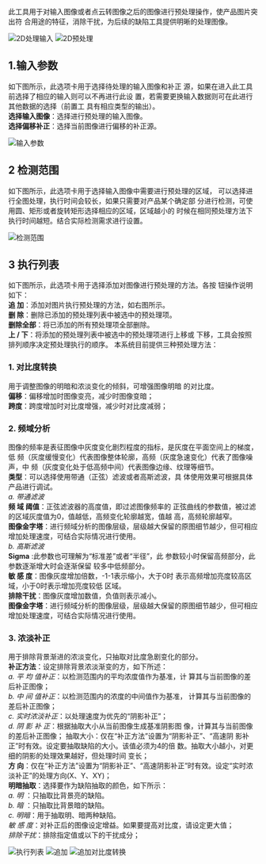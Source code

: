 
此工具用于对输入图像或者点云转图像之后的图像进行预处理操作，使产品图片突出符
合用途的特征，消除干扰，为后续的缺陷工具提供明晰的处理图像。

![2D处理输入](image-4.png)
![2D预处理](image-5.png)

## 1.输入参数 
如下图所示，此选项卡用于选择待处理的输入图像和补正
源，如果在进入此工具前选择了相应的输入则可以不再进行此设
置，若需要更换输入数据则可在此进行其他数据的选择（前置工
具有相应类型的输出）。<br> 
**选择输入图像**：选择进行预处理的输入图像。 <br> 
**选择偏移补正**：选择当前图像进行偏移的补正源。

![输入参数](image-6.png)

## 2 检测范围 
如下图所示，此选项卡用于选择输入图像中需要进行预处理的区域，
可以选择进行全图处理，执行时间会较长，如果只需要对产品某个确定部
分进行检测，可使用圆、矩形或者旋转矩形选择相应的区域，区域越小的
时候在相同预处理方法下执行时间越短。结合实际检测需求进行设置。

![检测范围](image-7.png)

## 3 执行列表 
如下图所示，此选项卡用于选择添加对图像进行预处理的方法。各按
钮操作说明如下： <br>
**追    加**：添加对图片执行预处理的方法，如右图所示。<br> 
**删    除**：删除已添加的预处理列表中被选中的预处理项。 <br>
**删除全部**：将已添加的所有预处理项全部删除。 <br>
**上  / 下**：将添加的预处理列表中被选中的预处理项进行上移或
下移，工具会按照排列顺序决定预处理执行的顺序。 
本系统目前提供三种预处理方法： 
### 1. 对比度转换 
用于调整图像的明暗和浓淡变化的倾斜，可增强图像明暗
的对比度。<br> 
**偏移**：偏移增加时图像变亮，减少时图像变暗； <br>
**跨度**：跨度增加时对比度增强，减少时对比度减弱； 
### 2. 频域分析
图像的频率是表征图像中灰度变化剧烈程度的指标，是灰度在平面空间上的梯度，低
频（灰度缓慢变化）代表图像整体轮廓，高频（灰度急速变化）代表了图像噪声，中
频（灰度变化处于低高频中间）代表图像边缘、纹理等细节。<br> 
**类型**：可以选择使用带通（正弦）滤波或者高斯滤波，具
体使用效果可根据具体产品进行调试。<br>
*a. 带通滤波*<br>
**频 域 阈值**：正弦滤波器的高度值，即过滤图像频率的
正弦曲线的参数值，被过滤的区域灰度值为0，值越低，高频变化轮廓越宽，值越
高，高频轮廓越窄。 <br>
**图像金字塔**：进行频域分析的图像层级，层级越大保留的原图细节越少，但可相应
增加处理速度，可结合实际情况进行使用。 <br>
*b. 高斯滤波*<br>
**Sigma**  :此参数也可理解为“标准差”或者“半径”，此
参数较小时保留高频部分，此参数逐渐增大时会逐渐保留
较多中低频部分。 <br>
**敏 感 度**：图像灰度增加倍数，-1-1表示缩小，大于0时
表示高频增加亮度较高区域，小于0时表示增加亮度较低
区域。 <br>
**排除干扰**：图像灰度增加数值，负值则表示减小。<br> 
**图像金字塔**：进行频域分析的图像层级，层级越大保留的原图细节越少，但可相应
增加处理速度，可结合实际情况进行使用。 
### 3. 浓淡补正 
用于排除背景渐进的浓淡变化，只抽取对比度急剧变化的部分。 <br>
**补正方法**：设定排除背景浓淡渐变的方，如下所述： <br>
*a. 平 均 值补正*：以检测范围内的平均浓度值作为基准，计
算其与当前图像的差后补正图像；<br>
*b. 中 间 值补正*：以检测范围内的浓度的中间值作为基准，
计算其与当前图像的差后补正图像； <br>
*c. 实时浓淡补正*：以处理速度为优先的“阴影补正”； <br>
*d. 阴 影  补 正*：根据抽取大小从当前图像生成基准阴影图
像，计算其与当前图像的差后补正图像； 
抽取大小：仅在“补正方法”设置为“阴影补正”、“高速阴
影补正”时有效。设定要抽取缺陷的大小。该值必须为4的倍
数。抽取大小越小，对更细的阴影的处理效果越好，但处理时间
变长； <br>
**方    向**：仅在“补正方法”设置为“阴影补正”、“高速阴影补正”时有效。设定“实时浓淡补正”的处理方向(X、Y、XY)；<br>
**明暗抽取**：选择要作为缺陷抽取的颜色，如下所示： <br>
*a. 明*  ：只抽取比背景亮的缺陷。<br> 
*b. 暗*  ：只抽取比背景暗的缺陷。 <br>
*c. 明暗*：用于抽取明、暗两种缺陷。<br> 
*敏 感 度*：对补正后的图像设定增益。如果要提高对比度，请设定更大值； <br>
*排除干扰*：排除指定值或以下的干扰成分； 

![执行列表](image-8.png)
![追加](image-9.png)
![追加对比度转换](image-10.png)